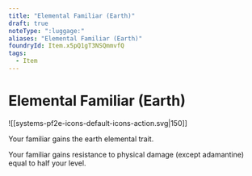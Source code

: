 ```yaml
---
title: "Elemental Familiar (Earth)"
draft: true
noteType: ":luggage:"
aliases: "Elemental Familiar (Earth)"
foundryId: Item.x5pQ1gT3NSQmmvfQ
tags:
  - Item
---
```


# Elemental Familiar (Earth)
![[systems-pf2e-icons-default-icons-action.svg|150]]

Your familiar gains the earth elemental trait.

Your familiar gains resistance to physical damage (except adamantine) equal to half your level.
